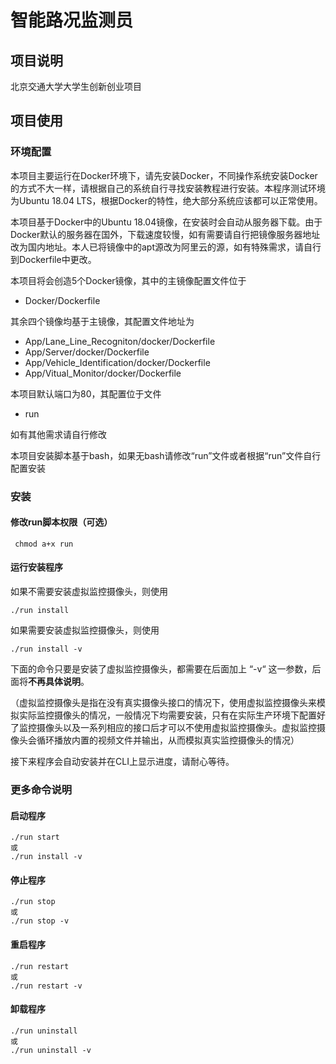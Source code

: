 # 智能路况监测员
## 项目说明
北京交通大学大学生创新创业项目
## 项目使用
### 环境配置
本项目主要运行在Docker环境下，请先安装Docker，不同操作系统安装Docker的方式不大一样，请根据自己的系统自行寻找安装教程进行安装。本程序测试环境为Ubuntu 18.04 LTS，根据Docker的特性，绝大部分系统应该都可以正常使用。

本项目基于Docker中的Ubuntu 18.04镜像，在安装时会自动从服务器下载。由于Docker默认的服务器在国外，下载速度较慢，如有需要请自行把镜像服务器地址改为国内地址。本人已将镜像中的apt源改为阿里云的源，如有特殊需求，请自行到Dockerfile中更改。

本项目将会创造5个Docker镜像，其中的主镜像配置文件位于
* Docker/Dockerfile

其余四个镜像均基于主镜像，其配置文件地址为
* App/Lane_Line_Recogniton/docker/Dockerfile
* App/Server/docker/Dockerfile
* App/Vehicle_Identification/docker/Dockerfile
* App/Vitual_Monitor/docker/Dockerfile

本项目默认端口为80，其配置位于文件
* run

如有其他需求请自行修改

本项目安装脚本基于bash，如果无bash请修改“run”文件或者根据“run”文件自行配置安装
### 安装
#### 修改run脚本权限（可选）
```shell
 chmod a+x run
 ```

#### 运行安装程序
如果不需要安装虚拟监控摄像头，则使用
```shell 
./run install
```

如果需要安装虚拟监控摄像头，则使用
```shell
./run install -v
```

下面的命令只要是安装了虚拟监控摄像头，都需要在后面加上 “-v“ 这一参数，后面将**不再具体说明**。

（虚拟监控摄像头是指在没有真实摄像头接口的情况下，使用虚拟监控摄像头来模拟实际监控摄像头的情况，一般情况下均需要安装，只有在实际生产环境下配置好了监控摄像头以及一系列相应的接口后才可以不使用虚拟监控摄像头。虚拟监控摄像头会循环播放内置的视频文件并输出，从而模拟真实监控摄像头的情况）

接下来程序会自动安装并在CLI上显示进度，请耐心等待。
### 更多命令说明
#### 启动程序
```shell
./run start
或
./run install -v
```

#### 停止程序
```shell
./run stop
或
./run stop -v
```
#### 重启程序
```shell
./run restart 
或
./run restart -v
```

#### 卸载程序
```shell
./run uninstall
或
./run uninstall -v
```